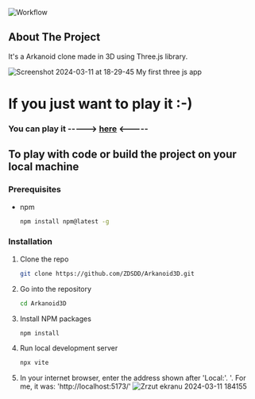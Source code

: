 <a name="readme-top"></a>
![Workflow](https://github.com/ZDSDD/Arkanoid3D/actions/workflows/deploy.yml/badge.svg)
<!-- ABOUT THE PROJECT -->
## About The Project

It's a Arkanoid clone made in 3D using Three.js library. 

![Screenshot 2024-03-11 at 18-29-45 My first three js app](https://github.com/ZDSDD/Arkanoid3D/assets/106777224/0af41714-abaa-4826-90e4-674e9503678f)

# If you just want to play it :-)

### You can play it -----> [here](https://zdsdd.github.io/Arkanoid3D/) <-----

## To play with code or build the project on your local machine

### Prerequisites

* npm
  ```sh
  npm install npm@latest -g
  ```
### Installation

1. Clone the repo
   ```sh
   git clone https://github.com/ZDSDD/Arkanoid3D.git
   ```
2. Go into the repository
   ```sh
   cd Arkanoid3D
   ```
3. Install NPM packages
   ```sh
   npm install
   ```
4. Run local development server
   ```sh
   npx vite
   ```
5. In your internet browser, enter the address shown after 'Local:'. '. For me, it was: 'http://localhost:5173/'
   ![Zrzut ekranu 2024-03-11 184155](https://github.com/ZDSDD/Arkanoid3D/assets/106777224/aa15aa1a-2f91-4f9e-af7a-0fa5216680e3)

